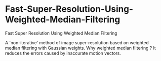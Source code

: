 # Fast-Super-Resolution-Using-Weighted-Median-Filtering
Fast Super Resolution Using Weighted Median Filtering

A 'non-iterative' method of image super-resolution based on weighted median
filtering with Gaussian weights. Why weighted median filtering ? It reduces the errors
caused by inaccurate motion vectors.
